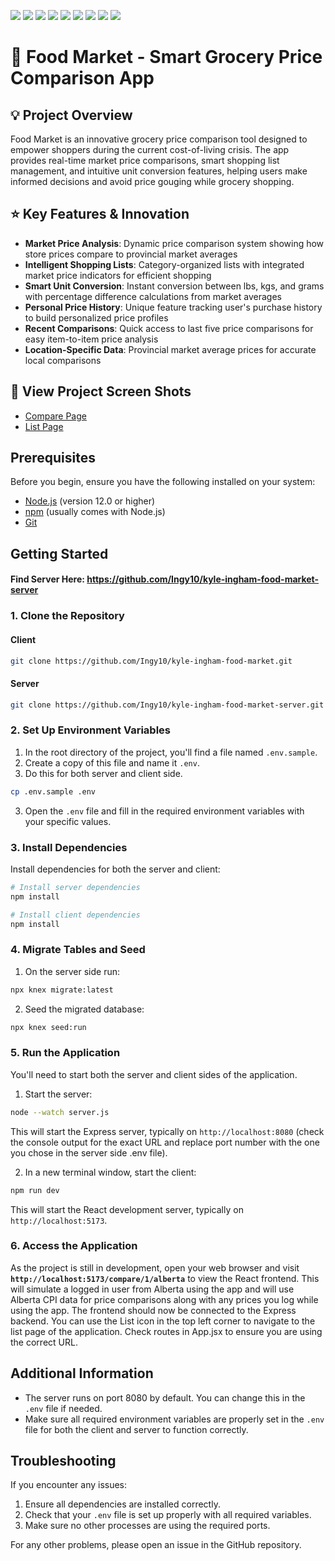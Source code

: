 ![](https://img.shields.io/badge/React-20232A?style=for-the-badge&logo=react&logoColor=61DAFB)
![](https://img.shields.io/badge/React_Router-CA4245?style=for-the-badge&logo=react-router&logoColor=white)
![](https://img.shields.io/badge/Sass-CC6699?style=for-the-badge&logo=sass&logoColor=white)
![](https://img.shields.io/badge/axios-671ddf?&style=for-the-badge&logo=axios&logoColor=white)
![](https://img.shields.io/badge/Node%20js-339933?style=for-the-badge&logo=nodedotjs&logoColor=white)
![](https://img.shields.io/badge/Express%20js-000000?style=for-the-badge&logo=express&logoColor=white)
![](https://img.shields.io/badge/npm-CB3837?style=for-the-badge&logo=npm&logoColor=white)
![](https://img.shields.io/badge/MySQL-005C84?style=for-the-badge&logo=mysql&logoColor=white)
![](https://img.shields.io/badge/Knex.js-ff5722?style=for-the-badge&logo=knex&logoColor=white)

# 🛒 Food Market - Smart Grocery Price Comparison App

## 💡 Project Overview
Food Market is an innovative grocery price comparison tool designed to empower shoppers during the current cost-of-living crisis. The app provides real-time market price comparisons, smart shopping list management, and intuitive unit conversion features, helping users make informed decisions and avoid price gouging while grocery shopping.

## ⭐ Key Features & Innovation
- **Market Price Analysis**: Dynamic price comparison system showing how store prices compare to provincial market averages
- **Intelligent Shopping Lists**: Category-organized lists with integrated market price indicators for efficient shopping
- **Smart Unit Conversion**: Instant conversion between lbs, kgs, and grams with percentage difference calculations from market averages
- **Personal Price History**: Unique feature tracking user's purchase history to build personalized price profiles
- **Recent Comparisons**: Quick access to last five price comparisons for easy item-to-item price analysis
- **Location-Specific Data**: Provincial market average prices for accurate local comparisons

## 📸 View Project Screen Shots

- [Compare Page](./src/assets/screenshots/Food%20Market%20-%20Compare%20Page%20-%20Mobile.png)
- [List Page](./src/assets/screenshots/Food%20Market%20-%20List%20Page%20Mobile%20-%20Compare%20Item.png)

## Prerequisites

Before you begin, ensure you have the following installed on your system:

- [Node.js](https://nodejs.org/) (version 12.0 or higher)
- [npm](https://www.npmjs.com/) (usually comes with Node.js)
- [Git](https://git-scm.com/)

## Getting Started

#### Find Server Here: https://github.com/Ingy10/kyle-ingham-food-market-server

### 1. Clone the Repository

#### Client

```bash
git clone https://github.com/Ingy10/kyle-ingham-food-market.git
```

#### Server

```bash
git clone https://github.com/Ingy10/kyle-ingham-food-market-server.git
```

### 2. Set Up Environment Variables

1. In the root directory of the project, you'll find a file named `.env.sample`.
2. Create a copy of this file and name it `.env`.
3. Do this for both server and client side.

```bash
cp .env.sample .env
```

3. Open the `.env` file and fill in the required environment variables with your specific values.

### 3. Install Dependencies

Install dependencies for both the server and client:

```bash
# Install server dependencies
npm install

# Install client dependencies
npm install
```

### 4. Migrate Tables and Seed

1. On the server side run:

```bash
npx knex migrate:latest
```

2. Seed the migrated database:

```bash
npx knex seed:run
```

### 5. Run the Application

You'll need to start both the server and client sides of the application.

1. Start the server:

```bash
node --watch server.js
```

This will start the Express server, typically on `http://localhost:8080` (check the console output for the exact URL and replace port number with the one you chose in the server side .env file).

2. In a new terminal window, start the client:

```bash
npm run dev
```

This will start the React development server, typically on `http://localhost:5173`.

### 6. Access the Application

As the project is still in development, open your web browser and visit **`http://localhost:5173/compare/1/alberta`** to view the React frontend. This will simulate a logged in user from Alberta using the app and will use Alberta CPI data for price comparisons along with any prices you log while using the app. The frontend should now be connected to the Express backend. You can use the List icon in the top left corner to navigate to the list page of the application. Check routes in App.jsx to ensure you are using the correct URL.

## Additional Information

- The server runs on port 8080 by default. You can change this in the `.env` file if needed.
- Make sure all required environment variables are properly set in the `.env` file for both the client and server to function correctly.

## Troubleshooting

If you encounter any issues:

1. Ensure all dependencies are installed correctly.
2. Check that your `.env` file is set up properly with all required variables.
3. Make sure no other processes are using the required ports.

For any other problems, please open an issue in the GitHub repository.
